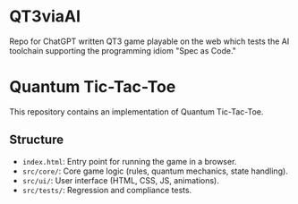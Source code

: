 # QT3viaAI
Repo for ChatGPT written QT3 game playable on the web which tests the AI toolchain supporting the programming idiom "Spec as Code."

# Quantum Tic-Tac-Toe

This repository contains an implementation of Quantum Tic-Tac-Toe.

## Structure
- `index.html`: Entry point for running the game in a browser.
- `src/core/`: Core game logic (rules, quantum mechanics, state handling).
- `src/ui/`: User interface (HTML, CSS, JS, animations).
- `src/tests/`: Regression and compliance tests.
